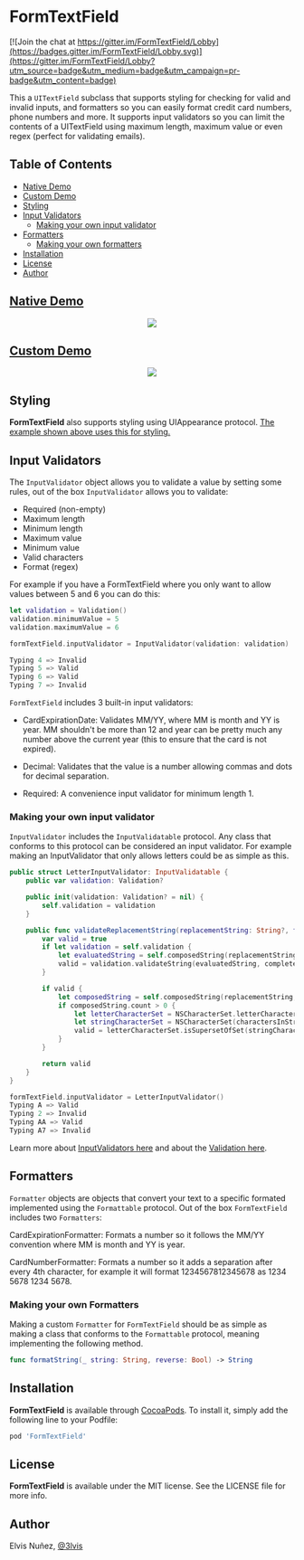 # FormTextField

[![Join the chat at https://gitter.im/FormTextField/Lobby](https://badges.gitter.im/FormTextField/Lobby.svg)](https://gitter.im/FormTextField/Lobby?utm_source=badge&utm_medium=badge&utm_campaign=pr-badge&utm_content=badge)

This a `UITextField` subclass that supports styling for checking for valid and invalid inputs, and formatters so you can easily format credit card numbers, phone numbers and more. It supports input validators so you can limit the contents of a UITextField using maximum length, maximum value or even regex (perfect for validating emails).

## Table of Contents

* [Native Demo](#native-demo)
* [Custom Demo](#custom-demo)
* [Styling](#styling)
* [Input Validators](#input-validators)
  * [Making your own input validator](#making-your-own-input-validator)
* [Formatters](#formatters)
  * [Making your own formatters](#making-your-own-formatters)  
* [Installation](#installation)
* [License](#license)
* [Author](#author)


## [Native Demo](/Native/Field.swift#L28-L92)

<p align="center">
  <img src="https://raw.githubusercontent.com/3lvis/FormTextField/master/GitHub/native.gif"/>
</p>

## [Custom Demo](/Custom/Controller.swift#L11-L84)

<p align="center">
  <img src="https://raw.githubusercontent.com/3lvis/FormTextField/master/GitHub/custom.gif"/>
</p>

## Styling

**FormTextField** also supports styling using UIAppearance protocol. [The example shown above uses this for styling.](/Custom/CustomStyle.swift#L7-L39)

## Input Validators

The `InputValidator` object allows you to validate a value by setting some rules, out of the box `InputValidator` allows you to validate:
- Required (non-empty)
- Maximum length
- Minimum length 
- Maximum value
- Minimum value
- Valid characters
- Format (regex)

For example if you have a FormTextField where you only want to allow values between 5 and 6 you can do this:

```swift
let validation = Validation()
validation.minimumValue = 5
validation.maximumValue = 6

formTextField.inputValidator = InputValidator(validation: validation)

Typing 4 => Invalid
Typing 5 => Valid
Typing 6 => Valid
Typing 7 => Invalid
```

`FormTextField` includes 3 built-in input validators:

- CardExpirationDate: Validates MM/YY, where MM is month and YY is year. MM shouldn't be more than 12 and year can be pretty much any number above the current year (this to ensure that the card is not expired).
 
- Decimal: Validates that the value is a number allowing commas and dots for decimal separation.

- Required: A convenience input validator for minimum length 1.

### Making your own input validator

`InputValidator` includes the `InputValidatable` protocol. Any class that conforms to this protocol can be considered an input validator. For example making an InputValidator that only allows letters could be as simple as this.

```swift
public struct LetterInputValidator: InputValidatable {
    public var validation: Validation?

    public init(validation: Validation? = nil) {
        self.validation = validation
    }

    public func validateReplacementString(replacementString: String?, fullString: String?, inRange range: NSRange?) -> Bool {
        var valid = true
        if let validation = self.validation {
            let evaluatedString = self.composedString(replacementString, fullString: fullString, inRange: range)
            valid = validation.validateString(evaluatedString, complete: false)
        }

        if valid {
            let composedString = self.composedString(replacementString, fullString: fullString, inRange: range)
            if composedString.count > 0 {
                let letterCharacterSet = NSCharacterSet.letterCharacterSet()
                let stringCharacterSet = NSCharacterSet(charactersInString: composedString)
                valid = letterCharacterSet.isSupersetOfSet(stringCharacterSet)
            }
        }

        return valid
    }
}

formTextField.inputValidator = LetterInputValidator()
Typing A => Valid
Typing 2 => Invalid
Typing AA => Valid
Typing A7 => Invalid
```

Learn more about [InputValidators here](/InputValidator) and about the [Validation here](/Source/Validation/Validation.swift).


## Formatters

`Formatter` objects are objects that convert your text to a specific formated implemented using the `Formattable` protocol. Out of the box `FormTextField` includes two `Formatters`:

CardExpirationFormatter: Formats a number so it follows the MM/YY convention where MM is month and YY is year.

CardNumberFormatter: Formats a number so it adds a separation after every 4th character, for example it will format 1234567812345678 as 1234 5678 1234 5678.

### Making your own Formatters 

Making a custom `Formatter` for `FormTextField` should be as simple as making a class that conforms to the `Formattable` protocol, meaning implementing the following method.

```swift
func formatString(_ string: String, reverse: Bool) -> String
```

## Installation

**FormTextField** is available through [CocoaPods](http://cocoapods.org). To install
it, simply add the following line to your Podfile:

```ruby
pod 'FormTextField'
```

## License

**FormTextField** is available under the MIT license. See the LICENSE file for more info.

## Author

Elvis Nuñez, [@3lvis](https://twitter.com/3lvis)
